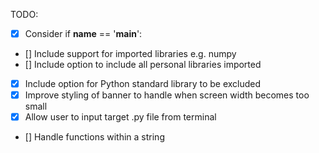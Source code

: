 
TODO:

- [X] Consider if __name__ == '__main__':
- [] Include support for imported libraries e.g. numpy
- [] Include option to include all personal libraries imported
- [X] Include option for Python standard library to be excluded
- [X] Improve styling of banner to handle when screen width becomes too small
- [X] Allow user to input target .py file from terminal
- [] Handle functions within a string